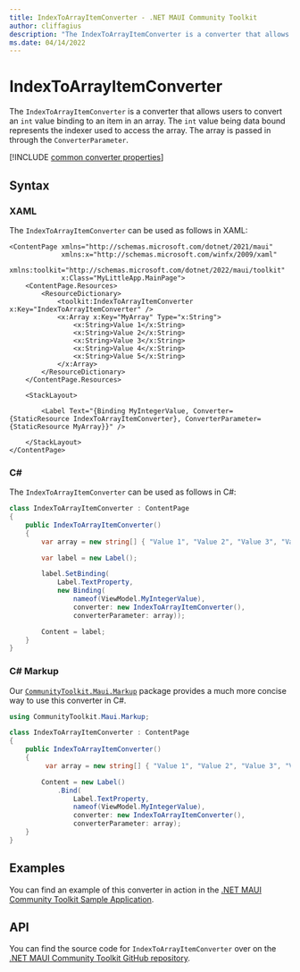 ```yaml
---
title: IndexToArrayItemConverter - .NET MAUI Community Toolkit
author: cliffagius
description: "The IndexToArrayItemConverter is a converter that allows users to convert a int value binding to an item in an array. The int value being data bound represents the indexer used to access the array. The array is passed in through the ConverterParameter."
ms.date: 04/14/2022
---
```


# IndexToArrayItemConverter

The `IndexToArrayItemConverter` is a converter that allows users to convert an `int` value binding to an item in an array. The `int` value being data bound represents the indexer used to access the array. The array is passed in through the `ConverterParameter`.

[!INCLUDE [common converter properties](../includes/communitytoolkit-converter.md)]

## Syntax

### XAML

The `IndexToArrayItemConverter` can be used as follows in XAML:

```xaml
<ContentPage xmlns="http://schemas.microsoft.com/dotnet/2021/maui"
             xmlns:x="http://schemas.microsoft.com/winfx/2009/xaml"
             xmlns:toolkit="http://schemas.microsoft.com/dotnet/2022/maui/toolkit"
             x:Class="MyLittleApp.MainPage">
    <ContentPage.Resources>
        <ResourceDictionary>
            <toolkit:IndexToArrayItemConverter x:Key="IndexToArrayItemConverter" />
            <x:Array x:Key="MyArray" Type="x:String">
                <x:String>Value 1</x:String>
                <x:String>Value 2</x:String>
                <x:String>Value 3</x:String>
                <x:String>Value 4</x:String>
                <x:String>Value 5</x:String>
            </x:Array>
        </ResourceDictionary>
    </ContentPage.Resources>

    <StackLayout>

        <Label Text="{Binding MyIntegerValue, Converter={StaticResource IndexToArrayItemConverter}, ConverterParameter={StaticResource MyArray}}" />

    </StackLayout>
</ContentPage>
```

### C#

The `IndexToArrayItemConverter` can be used as follows in C#:

```csharp
class IndexToArrayItemConverter : ContentPage
{
    public IndexToArrayItemConverter()
    {
        var array = new string[] { "Value 1", "Value 2", "Value 3", "Value 4", "Value 5" };

        var label = new Label();

        label.SetBinding(
            Label.TextProperty, 
            new Binding(
                nameof(ViewModel.MyIntegerValue), 
                converter: new IndexToArrayItemConverter(), 
                converterParameter: array)); 

        Content = label;        
    }
}
```

### C# Markup

Our [`CommunityToolkit.Maui.Markup`](../markup/markup.md) package provides a much more concise way to use this converter in C#.

```csharp
using CommunityToolkit.Maui.Markup;

class IndexToArrayItemConverter : ContentPage
{
    public IndexToArrayItemConverter()
    {
         var array = new string[] { "Value 1", "Value 2", "Value 3", "Value 4", "Value 5" };

        Content = new Label()
            .Bind(
                Label.TextProperty, 
                nameof(ViewModel.MyIntegerValue), 
                converter: new IndexToArrayItemConverter(),
                converterParameter: array); 
    }
}
```

## Examples

You can find an example of this converter in action in the [.NET MAUI Community Toolkit Sample Application](https://github.com/CommunityToolkit/Maui/blob/main/samples/CommunityToolkit.Maui.Sample/Pages/Converters/IndexToArrayItemConverterPage.xaml).

## API

You can find the source code for `IndexToArrayItemConverter` over on the [.NET MAUI Community Toolkit GitHub repository](https://github.com/CommunityToolkit/Maui/blob/main/src/CommunityToolkit.Maui/Converters/IndexToArrayItemConverter.shared.cs).

